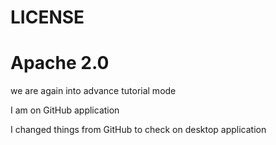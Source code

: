 # LICENSE

# Apache 2.0

we are again into advance tutorial mode

I am on GitHub application


I changed things from GitHub to check on desktop application